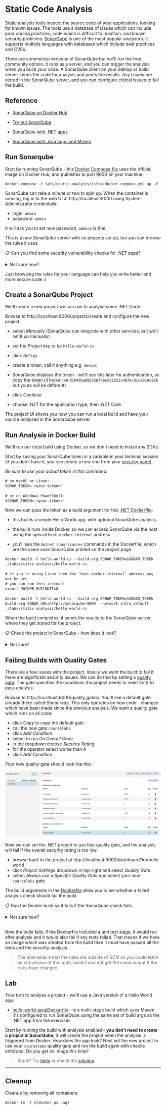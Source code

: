 # Static Code Analysis

Static analysis tools inspect the source code of your applications, looking for known issues. The tools use a database of issues which can include poor coding practices, code which is difficult to maintain, and known security problems. [SonarQube]() is one of the most popular analysers. It supports multiple languages with databases which include best practices and CVEs.

There are commercial versions of SonarQube but we'll run the free community edition. It runs as a server, and you can trigger the analysis when you build your code. A SonarQube client on your dektop or build server sends the code for analysis and prints the results. Any issues are stored in the SonarQube server, and you can configure critical issues to fail the build.

## Reference

- [SonarQube on Docker Hub](https://hub.docker.com/_/sonarqube)

- [Try out SonarQube](https://docs.sonarqube.org/latest/setup/get-started-2-minutes/)

- [SonarQube with .NET apps](https://docs.sonarqube.org/latest/analysis/scan/sonarscanner-for-msbuild/)

- [SonarQube with Java apps and Maven](https://docs.sonarqube.org/latest/analysis/scan/sonarscanner-for-maven/)

## Run Sonarqube

Start by running SonarQube - this [Docker Compose file](./infra/docker-compose.yml) uses the official image on Docker Hub, and publishes to port 9000 on your machine:

```
docker-compose -f labs/static-analysis/infra/docker-compose.yml up -d
```

SonarQube can take a minute or two to spin up. When the container is running, log in to the web UI at http://localhost:9000 using System Administrator credentials:

- login: `admin`
- password: `admin`

It will ask you to set new password, `admin2` is fine.

This is a new SonarQube server with no projects set up, but you can browse the rules it uses.

📋 Can you find some security vulnerability checks for .NET apps?

<details>
  <summary>Not sure how?</summary>

The coding rules in the UI show helpful documentation for all the rules:

- http://localhost:9000/coding_rules - coding rules for multiple languages and analysis types

- http://localhost:9000/coding_rules?languages=cs&types=VULNERABILITY - security vulnerabilities for C# apps

- http://localhost:9000/coding_rules?languages=cs&open=csharpsquid%3AS5445&types=VULNERABILITY - a known OWASP vulnerabilty for C#

</details>

Just browsing the rules for your language can help you write better and more secure code :)


## Create a SonarQube Project

We'll create a new project we can use to analyse some .NET Code.

Browse to http://localhost:9000/projects/create and configure the new project:

- select _Manually_ (SonarQube can integrate with other services, but we'll set it up manually)

- set the _Project key_ to be `hello-world-cs`

- click _Set Up_

- create a token, call it anything e.g. `devops`

- SonarQube displays the token - we'll use this later for authentication, so copy the token (it looks like `d19405a6925267bbcd52221c407bc01c2010c82b` but yours will be different)

- click _Continue_

- choose .NET for the application type, then .NET Core

The project UI shows you how you can run a local build and have your source analysed in the SonarQube server.

## Run Analysis in Docker Build

We'll run our local build using Docker, so we don't need to install any SDKs.

Start by saving your SonarQube token in a variable in your terminal session (if you don't have it, you can create a new one from your [security page](http://localhost:9000/account/security/)).

_Be sure to use your actual token in this command:_

```
# on macOS or Linux:
SONAR_TOKEN='<your-token>'

# or on Windows PowerShell:
$SONAR_TOKEN='<your-token>'
```

Now we can pass the token as a build argument for this [.NET Dockerfile](.\hello-world-cs\Dockerfile):

- this builds a simple Hello World app, with optional SonarQube analysis

- the build runs inside Docker, so we can access SonarQube via the host using the special `host.docker.internal` address

- you'll see the `dotnet sonarscanner` commands in the Dockerfile, which are the same ones SonarQube printed on the project page

```
docker build -t hello-world-cs --build-arg SONAR_TOKEN=$SONAR_TOKEN ./labs/static-analysis/hello-world-cs

# if you're using Linux then the `host.docker.internal` address may not be set -
# you can run this instead:
export DOCKER_BUILDKIT=0

docker build -t hello-world-cs --build-arg SONAR_TOKEN=$SONAR_TOKEN --build-arg SONAR_URL=http://sonarqube:9000 --network infra_default ./labs/static-analysis/hello-world-cs
```

When the build completes, it sends the results to the SonarQube server where they get stored for the project.

📋 Check the project in SonarQube - how does it look?

<details>
  <summary>Not sure?</summary>

You can see all the details in the UI:

- overall project status - http://localhost:9000/dashboard?id=hello-world-cs
- issues - http://localhost:9000/project/issues?id=hello-world-cs&resolved=false
- security hotspots - http://localhost:9000/security_hotspots?id=hello-world-cs

</details>

## Failing Builds with Quality Gates

There are a few issues with the project. Ideally we want the build to fail if there are significant security issues. We can do that by setting a [quality gate](https://docs.sonarqube.org/latest/user-guide/quality-gates/). The gate specifies the conditions the project needs to meet for it to pass analysis.

Browse to http://localhost:9000/quality_gates/. You'll see a default gate already there called _Sonar way_. This only operates on new code - changes which have been made since the previous analysis. We want a quality gate which runs on all code:

- click _Copy_ to copy the default gate
- call the new gate `courselabs`
- click _Add Condition_
- select to run _On Overall Code_
- in the dropdown choose _Security Rating_
- for the operator select worse than _A_
- click _Add Condition_

Your new quality gate should look like this:

![](/img/static-analysis-gate.png)

Now we can set the .NET project to use that quality gate, and the analysis will fail if the overall security rating is too low.

- browse back to the project at http://localhost:9000/dashboard?id=hello-world
- click _Project Settings_ dropdown in top-right and select _Quality Gate_
- select _Always use a Specific Quality Gate_ and select your new `courselabs` gate

The build arguments in the [Dockerfile](.\hello-world-cs\Dockerfile) allow you to set whether a failed analysis check should fail the build. 

📋 Run the Docker build so it fails if the SonarQube check fails.

<details>
  <summary>Not sure how?</summary>

The argument to set is called `SONAR_ENFORCE_GATE`.

With Docker Desktop:

```
docker build -t hello-world-cs --build-arg SONAR_TOKEN=$SONAR_TOKEN --build-arg SONAR_ENFORCE_GATE=true ./labs/static-analysis/hello-world-cs
```

Or with Docker Engine on Linux:

```
export DOCKER_BUILDKIT=0

docker build -t hello-world-cs --build-arg SONAR_TOKEN=$SONAR_TOKEN --build-arg SONAR_ENFORCE_GATE=true --build-arg SONAR_URL=http://sonarqube:9000 --network infra_default ./labs/static-analysis/hello-world-cs
```

</details><br/>

Now the build fails. If the Dockerfile included a unit test stage, it would run after analysis and it would also fail if any tests failed. That means if we have an image which was created from the build then it must have passed all the tests and the security analysis.

> The downside is that the rules are outside of SCM so you could fetch an old version of the code, build it and not get the same output if the rules have changed.

## Lab

Your turn to analyse a project - we'll use a Java version of a Hello World app:

- [hello-world-java\Dockerfile](.\hello-world-java\Dockerfile) - is a multi-stage build which uses Maven. It's configured to run SonarQube using the same set of build args as the .NET app from the exercises

Start by running the build with analysis enabled - **you don't need to create a project in SonarQube**, it will create the project when the analysis is triggered from Docker. How does the app look? Next set the new project to use your `courselabs` quality gate and run the build again with checks enforced. Do you get an image this time?

> Stuck? Try [hints](hints.md) or check the [solution](solution.md).
___
## Cleanup

Cleanup by removing all containers:

```
docker rm -f $(docker ps -aq)
```
